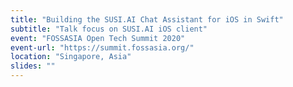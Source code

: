 ```yaml
---
title: "Building the SUSI.AI Chat Assistant for iOS in Swift"
subtitle: "Talk focus on SUSI.AI iOS client"
event: "FOSSASIA Open Tech Summit 2020"
event-url: "https://summit.fossasia.org/"
location: "Singapore, Asia"
slides: ""
---
```

